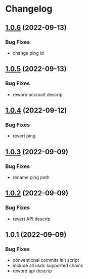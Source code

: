 # Changelog

## [1.0.6](https://github.com/ashutosh-ukey/openapi-internal/compare/v1.0.5...v1.0.6) (2022-09-13)


### Bug Fixes

* change ping id 

## [1.0.5](https://github.com/ashutosh-ukey/openapi-internal/compare/v1.0.4...v1.0.5) (2022-09-13)


### Bug Fixes

* reword account descrip 

## [1.0.4](https://github.com/ashutosh-ukey/openapi-internal/compare/v1.0.3...v1.0.4) (2022-09-12)


### Bug Fixes

* revert ping 

## [1.0.3](https://github.com/ashutosh-ukey/openapi-internal/compare/v1.0.2...v1.0.3) (2022-09-09)


### Bug Fixes

* rename ping path 

## [1.0.2](https://github.com/ashutosh-ukey/openapi-internal/compare/v1.0.1...v1.0.2) (2022-09-09)


### Bug Fixes

* revert API descrip 

## 1.0.1 (2022-09-09)


### Bug Fixes

* conventional commits init script 
* include all usdc supported chains 
* reword api descrip 
